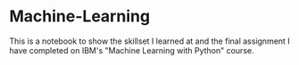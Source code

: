 # Machine-Learning
This is a notebook to show the skillset I learned at and the final assignment I have completed on IBM's "Machine Learning with Python" course.

